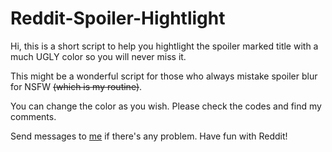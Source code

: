 # Reddit-Spoiler-Hightlight

Hi, this is a short script to help you hightlight the spoiler marked title with a much UGLY color so you will never miss it.

This might be a wonderful script for those who always mistake spoiler blur for NSFW <del>(which is my routine)</del>.

You can change the color as you wish. Please check the codes and find my comments. 

Send messages to [me](https://www.reddit.com/user/Elypha) if there's any problem. Have fun with Reddit!
